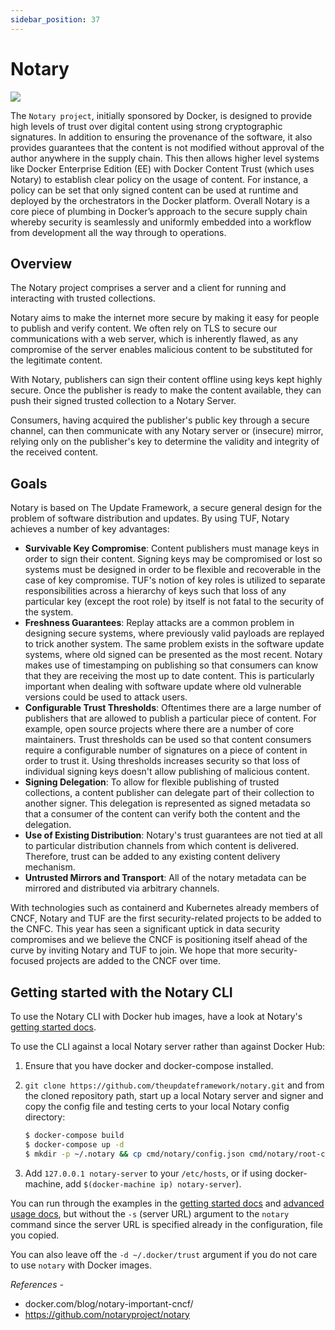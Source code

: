 ```yaml
---
sidebar_position: 37
---
```

# Notary

<img src="https://i2.wp.com/www.docker.com/blog/wp-content/uploads/notary-blk@2x.png?resize=304%2C80&ssl=1"/>


The `Notary project`, initially sponsored by Docker, is designed to provide high levels of trust  over digital content using strong cryptographic signatures. In addition to ensuring the provenance of the software, it also provides guarantees that the content is not modified without approval of the author anywhere in the supply chain.  This then allows higher level systems like Docker Enterprise Edition (EE)  with Docker Content Trust (which uses Notary) to establish clear policy on the usage of content.  For instance, a policy can be set that only signed content can be used at runtime and deployed by the orchestrators in the Docker platform. Overall Notary is a core piece of plumbing in Docker’s  approach to the secure supply chain whereby security is seamlessly and uniformly embedded into a workflow from development all the way through to operations.

## Overview

The Notary project comprises a server and a client for running and interacting
with trusted collections.

Notary aims to make the internet more secure by making it easy for people to
publish and verify content. We often rely on TLS to secure our communications
with a web server, which is inherently flawed, as any compromise of the server
enables malicious content to be substituted for the legitimate content.

With Notary, publishers can sign their content offline using keys kept highly
secure. Once the publisher is ready to make the content available, they can
push their signed trusted collection to a Notary Server.

Consumers, having acquired the publisher's public key through a secure channel,
can then communicate with any Notary server or (insecure) mirror, relying
only on the publisher's key to determine the validity and integrity of the
received content.

## Goals

Notary is based on The Update Framework, a secure general design for the problem of software distribution and updates. By using TUF, Notary achieves a number of key advantages:

* **Survivable Key Compromise**: Content publishers must manage keys in order to sign their content. Signing keys may be compromised or lost so systems must be designed in order to be flexible and recoverable in the case of key compromise. TUF's notion of key roles is utilized to separate responsibilities across a hierarchy of keys such that loss of any particular key (except the root role) by itself is not fatal to the security of the system.
* **Freshness Guarantees**: Replay attacks are a common problem in designing secure systems, where previously valid payloads are replayed to trick another system. The same problem exists in the software update systems, where old signed can be presented as the most recent. Notary makes use of timestamping on publishing so that consumers can know that they are receiving the most up to date content. This is particularly important when dealing with software update where old vulnerable versions could be used to attack users.
* **Configurable Trust Thresholds**: Oftentimes there are a large number of publishers that are allowed to publish a particular piece of content. For example, open source projects where there are a number of core maintainers. Trust thresholds can be used so that content consumers require a configurable number of signatures on a piece of content in order to trust it. Using thresholds increases security so that loss of individual signing keys doesn't allow publishing of malicious content.
* **Signing Delegation**: To allow for flexible publishing of trusted collections, a content publisher can delegate part of their collection to another signer. This delegation is represented as signed metadata so that a consumer of the content can verify both the content and the delegation.
* **Use of Existing Distribution**: Notary's trust guarantees are not tied at all to particular distribution channels from which content is delivered. Therefore, trust can be added to any existing content delivery mechanism.
* **Untrusted Mirrors and Transport**: All of the notary metadata can be mirrored and distributed via arbitrary channels.

With technologies such as containerd and Kubernetes already members of CNCF, Notary and TUF are the first security-related projects to be added to the CNFC. This year has seen a significant uptick in data security compromises and we believe the CNCF is positioning itself ahead of the curve by inviting Notary and TUF to join. We hope that more security-focused projects are added to the CNCF over time.

## Getting started with the Notary CLI



To use the Notary CLI with Docker hub images, have a look at Notary's
[getting started docs](docs/getting_started.md).


To use the CLI against a local Notary server rather than against Docker Hub:

1. Ensure that you have docker and docker-compose installed.
2. `git clone https://github.com/theupdateframework/notary.git` and from the cloned repository path,
    start up a local Notary server and signer and copy the config file and testing certs to your
    local Notary config directory:

    ```sh
    $ docker-compose build
    $ docker-compose up -d
    $ mkdir -p ~/.notary && cp cmd/notary/config.json cmd/notary/root-ca.crt ~/.notary
    ```

3. Add `127.0.0.1 notary-server` to your `/etc/hosts`, or if using docker-machine,
    add `$(docker-machine ip) notary-server`).

You can run through the examples in the
[getting started docs](docs/getting_started.md) and
[advanced usage docs](docs/advanced_usage.md), but
without the `-s` (server URL) argument to the `notary` command since the server
URL is specified already in the configuration, file you copied.

You can also leave off the `-d ~/.docker/trust` argument if you do not care
to use `notary` with Docker images.

*References -*
- docker.com/blog/notary-important-cncf/
- https://github.com/notaryproject/notary